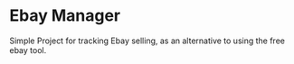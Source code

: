 Ebay Manager
============
Simple Project for tracking Ebay selling, as an alternative to using the free ebay tool.
